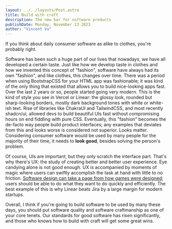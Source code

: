 ```yaml
---
layout: ../../layouts/Post.astro
title: Build with craft
description: The new bar for software products
publishDate: Monday, November 13 2023
author: "Vincent Vu"
---
```


If you think about daily consumer software as alike to clothes, you're probably right.

Software has been such a huge part of our lives that nowadays, we have all developed a certain taste. Just like how we develop taste in clothes and how we invented this concept of "fashion", software have always had its own "fashion", and like clothes, this changes over time. There was a period when using BootstrapCSS for your HTML app was fashionable; it was kind of the only thing that existed that allows you to build nice-looking apps fast. Over the last 2 years or so, people started going very modern. This is the kind of style you see in Vercel or Linear: the glossy look, rounded but sharp-looking borders, mostly dark background tones with white or white-ish text. Rise of libraries like ChakraUI and TailwindCSS, and most recently shadcn/ui, allowed devs to build beautiful UIs fast without compromising hours on end fiddling with pure CSS. Eventually, this "fashion" becomes the de-facto way people build product interfaces; any examples that deviates from this and looks worse is considered not superior. Looks matter. Considering consumer software would be used by many people for the majority of their time, it needs to **look good**, besides solving the person's problem.

Of course, UIs are important, but they only scratch the interface part. That's why there's UX: the study of creating better and better user experience. Eye candying alone is not good enough. UX is accompanied by moments of magic where users can swiftly accomplish the task at hand with little to no friction. [Software design can take a page from how games were designed](https://a16z.com/game-design-not-gamification-for-great-products/#:~:text=In%20this%20talk%20from%20the,that%20retain%20and%20delight%20users.); users should be able to do what they want to do quickly and efficiently. The best example of this is why Linear beats Jira by a large margin for modern startups.

Overall, I think if you're going to build software to be used by many these days, you should put software quality and software craftmanship as one of your core tenets. Our standards for good software has risen significantly, and those who knows how to build with craft will get some great wins.
